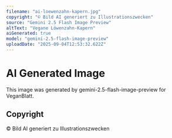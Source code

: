 ```yaml
---
filename: "ai-loewenzahn-kapern.jpg"
copyright: "© Bild AI generiert zu Illustrationszwecken"
source: "Gemini 2.5 Flash Image Preview"
altText: "Vegane Löwenzahn-Kapern"
aiGenerated: true
model: "gemini-2.5-flash-image-preview"
uploadDate: "2025-09-04T12:53:32.622Z"
---
```


# AI Generated Image

This image was generated by gemini-2.5-flash-image-preview for VeganBlatt.

## Copyright
© Bild AI generiert zu Illustrationszwecken
